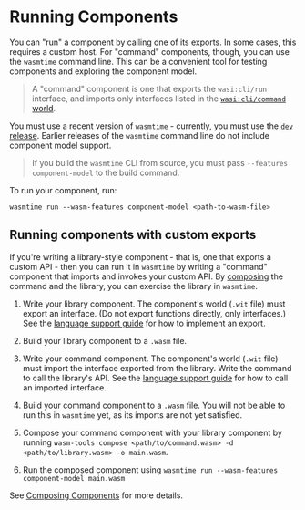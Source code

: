 # Running Components

You can "run" a component by calling one of its exports. In some cases, this requires a custom host. For "command" components, though, you can use the `wasmtime` command line. This can be a convenient tool for testing components and exploring the component model.

> A "command" component is one that exports the `wasi:cli/run` interface, and imports only interfaces listed in the [`wasi:cli/command` world](https://github.com/WebAssembly/wasi-cli/blob/main/wit/command.wit).

You must use a recent version of `wasmtime` - currently, you must use the [`dev` release](https://github.com/bytecodealliance/wasmtime/releases/tag/dev). Earlier releases of the `wasmtime` command line do not include component model support.

> If you build the `wasmtime` CLI from source, you must pass `--features component-model` to the build command.

To run your component, run:

```
wasmtime run --wasm-features component-model <path-to-wasm-file>
```

## Running components with custom exports

If you're writing a library-style component - that is, one that exports a custom API - then you can run it in `wasmtime` by writing a "command" component that imports and invokes your custom API. By [composing](./composing.md) the command and the library, you can exercise the library in `wasmtime`.

1. Write your library component. The component's world (`.wit` file) must export an interface. (Do not export functions directly, only interfaces.) See the [language support guide](../language-support.md) for how to implement an export.

2. Build your library component to a `.wasm` file.

3. Write your command component. The component's world (`.wit` file) must import the interface exported from the library. Write the command to call the library's API. See the [language support guide](../language-support) for how to call an imported interface.

4. Build your command component to a `.wasm` file. You will not be able to run this in `wasmtime` yet, as its imports are not yet satisfied.

5. Compose your command component with your library component by running `wasm-tools compose <path/to/command.wasm> -d <path/to/library.wasm> -o main.wasm`.

6. Run the composed component using `wasmtime run --wasm-features component-model main.wasm`

See [Composing Components](./composing.md) for more details.
